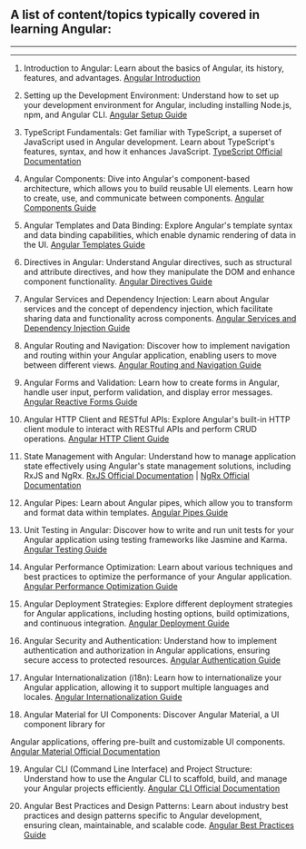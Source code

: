 ## A list of content/topics typically covered in learning Angular:
---
---

1. Introduction to Angular: Learn about the basics of Angular, its history, features, and advantages. [Angular Introduction](https://angular.io/guide/architecture)

2. Setting up the Development Environment: Understand how to set up your development environment for Angular, including installing Node.js, npm, and Angular CLI. [Angular Setup Guide](https://angular.io/guide/setup-local)

3. TypeScript Fundamentals: Get familiar with TypeScript, a superset of JavaScript used in Angular development. Learn about TypeScript's features, syntax, and how it enhances JavaScript. [TypeScript Official Documentation](https://www.typescriptlang.org/docs/)

4. Angular Components: Dive into Angular's component-based architecture, which allows you to build reusable UI elements. Learn how to create, use, and communicate between components. [Angular Components Guide](https://angular.io/guide/architecture-components)

5. Angular Templates and Data Binding: Explore Angular's template syntax and data binding capabilities, which enable dynamic rendering of data in the UI. [Angular Templates Guide](https://angular.io/guide/template-syntax)

6. Directives in Angular: Understand Angular directives, such as structural and attribute directives, and how they manipulate the DOM and enhance component functionality. [Angular Directives Guide](https://angular.io/guide/attribute-directives)

7. Angular Services and Dependency Injection: Learn about Angular services and the concept of dependency injection, which facilitate sharing data and functionality across components. [Angular Services and Dependency Injection Guide](https://angular.io/guide/architecture-services)

8. Angular Routing and Navigation: Discover how to implement navigation and routing within your Angular application, enabling users to move between different views. [Angular Routing and Navigation Guide](https://angular.io/guide/router)

9. Angular Forms and Validation: Learn how to create forms in Angular, handle user input, perform validation, and display error messages. [Angular Reactive Forms Guide](https://angular.io/guide/reactive-forms)

10. Angular HTTP Client and RESTful APIs: Explore Angular's built-in HTTP client module to interact with RESTful APIs and perform CRUD operations. [Angular HTTP Client Guide](https://angular.io/guide/http)

11. State Management with Angular: Understand how to manage application state effectively using Angular's state management solutions, including RxJS and NgRx. [RxJS Official Documentation](https://rxjs.dev/guide/overview) | [NgRx Official Documentation](https://ngrx.io/docs)

12. Angular Pipes: Learn about Angular pipes, which allow you to transform and format data within templates. [Angular Pipes Guide](https://angular.io/guide/pipes)

13. Unit Testing in Angular: Discover how to write and run unit tests for your Angular application using testing frameworks like Jasmine and Karma. [Angular Testing Guide](https://angular.io/guide/testing)

14. Angular Performance Optimization: Learn about various techniques and best practices to optimize the performance of your Angular application. [Angular Performance Optimization Guide](https://angular.io/guide/optimization)

15. Angular Deployment Strategies: Explore different deployment strategies for Angular applications, including hosting options, build optimizations, and continuous integration. [Angular Deployment Guide](https://angular.io/guide/deployment)

16. Angular Security and Authentication: Understand how to implement authentication and authorization in Angular applications, ensuring secure access to protected resources. [Angular Authentication Guide](https://angular.io/guide/http#authentication)

17. Angular Internationalization (i18n): Learn how to internationalize your Angular application, allowing it to support multiple languages and locales. [Angular Internationalization Guide](https://angular.io/guide/i18n)

18. Angular Material for UI Components: Discover Angular Material, a UI component library for

 Angular applications, offering pre-built and customizable UI components. [Angular Material Official Documentation](https://material.angular.io/)

19. Angular CLI (Command Line Interface) and Project Structure: Understand how to use the Angular CLI to scaffold, build, and manage your Angular projects efficiently. [Angular CLI Official Documentation](https://angular.io/cli)

20. Angular Best Practices and Design Patterns: Learn about industry best practices and design patterns specific to Angular development, ensuring clean, maintainable, and scalable code. [Angular Best Practices Guide](https://angular.io/guide/styleguide)


